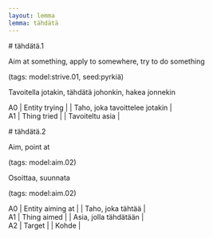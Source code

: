 ```yaml
---
layout: lemma
lemma: tähdätä
---
```


<div class="sense">
# <span class="sensename">tähdätä.1</span>

<span class="description">Aim at something, apply to somewhere, try to do something</span>

(tags: model:strive.01, seed:pyrkiä)

<span class="description">Tavoitella jotakin, tähdätä johonkin, hakea jonnekin</span>

A0 | Entity trying |   | Taho, joka tavoittelee jotakin |  
A1 | Thing tried |   | Tavoiteltu asia |  

</div>

<div class="sense">
# <span class="sensename">tähdätä.2</span>

<span class="description">Aim, point at</span>

(tags: model:aim.02)

<span class="description">Osoittaa, suunnata</span>

(tags: model:aim.02)

A0 | Entity aiming at |   | Taho, joka tähtää |  
A1 | Thing aimed |   | Asia, jolla tähdätään |  
A2 | Target |   | Kohde |  

</div>


